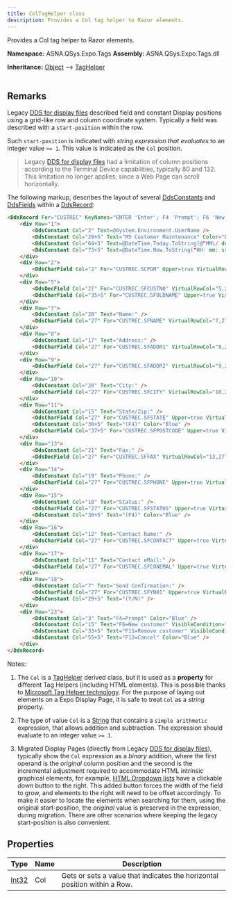 ```yaml
---
title: ColTagHelper class
description: Provides a Col tag helper to Razor elements. 
---
```


Provides a Col tag helper to Razor elements. 

**Namespace:** ASNA.QSys.Expo.Tags
**Assembly:** ASNA.QSys.Expo.Tags.dll

**Inheritance:** [Object](https://docs.microsoft.com/en-us/dotnet/api/system.object) --> [TagHelper](https://learn.microsoft.com/en-us/dotnet/api/microsoft.aspnetcore.razor.taghelpers.taghelper?view=aspnetcore-8.0)
<br>
<br>

## Remarks

Legacy [DDS for display files](https://www.ibm.com/docs/en/i/7.1?topic=dds-display-files) described field and constant Display positions using a grid-like row and column coordinate system. Typically a field was described with a `start-position` within the row.

Such `start-position` is indicated with *string expression that evaluates* to an integer value `>= 1`. This value is indicated as the `Col` position.

> Legacy [DDS for display files](https://www.ibm.com/docs/en/i/7.1?topic=dds-display-files) had a limitation of column positions according to the Terminal Device capabilities, typically 80 and 132. This limitation no longer applies, since a Web Page can scroll horizontally.

The following markup, describes the layout of several [DdsConstants](/reference/expo/qsys-expo-tags/dds-constant-tag-helper.html) and [DdsFields](/reference/expo/qsys-expo-tags/dds-field-base.html) within a [DdsRecord](/reference/expo/qsys-expo-tags/dds-record-tag-helper.html):

```html
<DdsRecord For="CUSTREC" KeyNames="ENTER 'Enter'; F4 'Prompt'; F6 'New'; F11 'Delete'; F12 'Cancel';">
    <div Row="1">
        <DdsConstant Col="2" Text=@System.Environment.UserName />
        <DdsConstant Col="29+5" Text="M5 Customer Maintenance" Color="DarkBlue" />
        <DdsConstant Col="64+5" Text=@DateTime.Today.ToString(@"MM\/ dd\/ yy") />
        <DdsConstant Col="73+5" Text=@DateTime.Now.ToString("HH: mm: ss") />
    </div>
    <div Row="2">
        <DdsCharField Col="2" For="CUSTREC.SCPGM" Upper=true VirtualRowCol="2,2" />
    </div>
    <div Row="5">
        <DdsDecField Col="27" For="CUSTREC.SFCUSTNO" VirtualRowCol="5,27" Color="DarkBlue" EditCode="Z" Comment="CUSTOMER NUMBER" />
        <DdsCharField Col="35+5" For="CUSTREC.SFOLDNAME" Upper=true VirtualRowCol="5,35" Color="DarkBlue" />
    </div>
    <div Row="7">
        <DdsConstant Col="20" Text="Name:" />
        <DdsCharField Col="27" For="CUSTREC.SFNAME" VirtualRowCol="7,27" PositionCursor="40" tabIndex=2 />
    </div>
    <div Row="8">
        <DdsConstant Col="17" Text="Address:" />
        <DdsCharField Col="27" For="CUSTREC.SFADDR1" VirtualRowCol="8,27" PositionCursor="41" tabIndex=3 />
    </div>
    <div Row="9">
        <DdsCharField Col="27" For="CUSTREC.SFADDR2" VirtualRowCol="9,27" tabIndex=4 />
    </div>
    <div Row="10">
        <DdsConstant Col="20" Text="City:" />
        <DdsCharField Col="27" For="CUSTREC.SFCITY" VirtualRowCol="10,27" PositionCursor="42" tabIndex=5 />
    </div>
    <div Row="11">
        <DdsConstant Col="15" Text="State/Zip:" />
        <DdsCharField Col="27" For="CUSTREC.SFSTATE" Upper=true VirtualRowCol="11,27" PositionCursor="43" tabIndex=6 />
        <DdsConstant Col="30+5" Text="(F4)" Color="Blue" />
        <DdsCharField Col="37+5" For="CUSTREC.SFPOSTCODE" Upper=true VirtualRowCol="11,37" tabIndex=7 />
    </div>
    <div Row="13">
        <DdsConstant Col="21" Text="Fax:" />
        <DdsDecField Col="27" For="CUSTREC.SFFAX" VirtualRowCol="13,27" EditWord="(   )   -    " tabIndex=8 />
    </div>
    <div Row="14">
        <DdsConstant Col="19" Text="Phone:" />
        <DdsCharField Col="27" For="CUSTREC.SFPHONE" Upper=true VirtualRowCol="14,27" tabIndex=9 />
    </div>
    <div Row="15">
        <DdsConstant Col="18" Text="Status:" />
        <DdsCharField Col="27" For="CUSTREC.SFSTATUS" Upper=true VirtualRowCol="15,27" PositionCursor="44" tabIndex=10 />
        <DdsConstant Col="30+5" Text="(F4)" Color="Blue" />
    </div>
    <div Row="16">
        <DdsConstant Col="12" Text="Contact Name:" />
        <DdsCharField Col="27" For="CUSTREC.SFCONTACT" Upper=true VirtualRowCol="16,27" tabIndex=11 />
    </div>
    <div Row="17">
        <DdsConstant Col="11" Text="Contact eMail:" />
        <DdsCharField Col="27" For="CUSTREC.SFCONEMAL" Upper=true VirtualRowCol="17,27" tabIndex=12 />
    </div>
    <div Row="18">
        <DdsConstant Col="7" Text="Send Confirmation:" />
        <DdsCharField Col="27" For="CUSTREC.SFYN01" Upper=true VirtualRowCol="18,27" tabIndex=13 />
        <DdsConstant Col="29+5" Text="(Y/N)" />
    </div>
    <div Row="23">
        <DdsConstant Col="3" Text="F4=Prompt" Color="Blue" />
        <DdsConstant Col="15" Text="F6=New customer" VisibleCondition="!30" Color="Blue" />
        <DdsConstant Col="33+5" Text="F11=Remove customer" VisibleCondition="!30" Color="Blue" />
        <DdsConstant Col="55+5" Text="F12=Cancel" Color="Blue" />
    </div>
</DdsRecord>
```

Notes:

1. The `Col` is a [TagHelper](https://docs.microsoft.com/en-us/dotnet/api/microsoft.aspnetcore.razor.taghelpers.taghelper) derived class, but it is used as a **property** for different Tag Helpers (including HTML elements). This is possible thanks to [Microsoft Tag Helper technology](https://docs.microsoft.com/en-US/aspnet/core/mvc/views/tag-helpers/intro). For the purpose of laying out elements on a Expo Display Page, it is safe to treat `Col` as a *string* property.

2. The type of value `Col` is a  [String](https://docs.microsoft.com/en-us/dotnet/api/system.globalization.stringinfo) that contains a `simple arithmetic` expression, that allows addition and subtraction. The expression should evaluate to an integer value `>= 1`.

3. Migrated Display Pages (directly from Legacy [DDS for display files](https://www.ibm.com/docs/en/i/7.1?topic=dds-display-files)), typically show the `Col` expression as a *binary* addition, where the first operand is the *original* column position and the second is the incremental adjustment required to accommodate HTML intrinsic graphical elements, for example, [HTML Dropdown lists](https://developer.mozilla.org/en-US/docs/Web/HTML/Element/select) have a clickable *down* button to the right. This added button forces the width of the field to grow, and elements to the right will need to be offset accordingly.  To make it easier to locate the elements when searching for them, using the original start-position, the *original* value is preserved in the expression, during migration.  There are other scenarios where keeping the legacy start-position is also convenient. 

## Properties

| Type | Name | Description
| --- | --- | --- 
| [Int32](https://learn.microsoft.com/en-us/dotnet/csharp/language-reference/builtin-types/integral-numeric-types) | Col | Gets or sets a value that indicates the horizontal position within a Row. |

